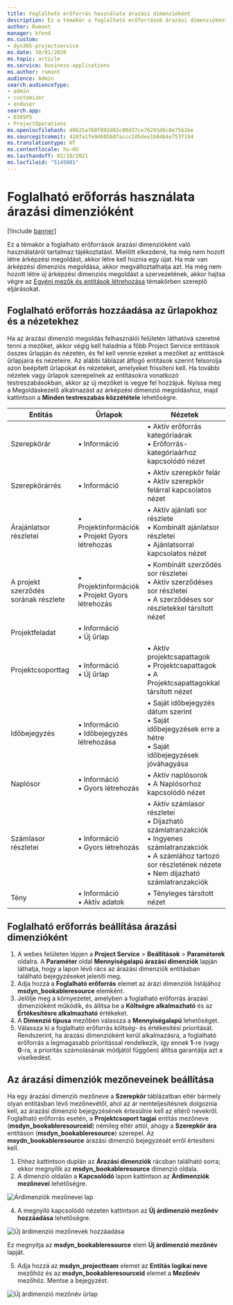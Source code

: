 ```yaml
---
title: Foglalható erőforrás használata árazási dimenzióként
description: Ez a témakör a foglalható erőforrások árazási dimenzióként való használatáról tartalmaz tájékoztatást.
author: Rumant
manager: kfend
ms.custom:
- dyn365-projectservice
ms.date: 10/01/2020
ms.topic: article
ms.service: business-applications
ms.author: rumant
audience: Admin
search.audienceType:
- admin
- customizer
- enduser
search.app:
- D365PS
- ProjectOperations
ms.openlocfilehash: d9b25a768f892d83c09d37ce76291d6c8e75b1be
ms.sourcegitcommit: 418fa1fe9d605b8faccc2d5dee1b04b4e753f194
ms.translationtype: HT
ms.contentlocale: hu-HU
ms.lasthandoff: 02/10/2021
ms.locfileid: "5145001"
---
```

# <a name="use-bookable-resource-as-a-pricing-dimension"></a>Foglalható erőforrás használata árazási dimenzióként

[!include [banner](../includes/psa-now-project-operations.md)]

Ez a témakör a foglalható erőforrások árazási dimenzióként való használatáról tartalmaz tájékoztatást. Mielőtt elkezdené, ha még nem hozott létre árképzési megoldást, akkor létre kell hoznia egy újat. Ha már van árképzési dimenziós megoldása, akkor megváltoztathatja azt. Ha még nem hozott létre új árképzési dimenziós megoldást a szervezetének, akkor hajtsa végre az [Egyéni mezők és entitások létrehozása](create-custom-fields-entities.md) témakörben szereplő eljárásokat.

## <a name="add-bookable-resource-to-forms-and-views"></a>Foglalható erőforrás hozzáadása az űrlapokhoz és a nézetekhez
Ha az árazási dimenzió megoldás felhasználói felületén láthatóvá szeretné tenni a mezőket, akkor végig kell haladnia a főbb Project Service entitások összes űrlapján és nézetén, és fel kell vennie ezeket a mezőket az entitások űrlapjaira és nézeteire.
Az alábbi táblázat átfogó entitások szerint felsorolja azon beépített űrlapokat és nézeteket, amelyeket frissíteni kell. Ha további nézetek vagy űrlapok szerepelnek az entitásokra vonatkozó testreszabásokban, akkor az új mezőket is vegye fel hozzájuk.
Nyissa meg a Megoldáskezelő alkalmazást az árképzési dimenzió megoldáshoz, majd kattintson a **Minden testreszabás közzététele** lehetőségre.


|   Entitás        | Űrlapok   |Nézetek        |
| ------------------------------|---------------------------------|----------------------------------|
|  Szerepkörár|• Információ |• Aktív erőforrás kategóriaárak<br> • Erőforrás-kategóriaárhoz kapcsolódó nézet|
|  Szerepkörárrés|• Információ|• Aktív szerepkör felár<br>• Aktív szerepkör felárral kapcsolatos nézet|
|  Árajánlatsor részletei|• Projektinformációk<br>• Projekt Gyors létrehozás|• Aktív ajánlati sor részlete<br>• Kombinált ajánlatsor részletei<br>• Ajánlatsorral kapcsolatos nézet|
|  A projekt szerződés sorának részlete|• Projektinformációk<br>• Projekt Gyors létrehozás|• Kombinált szerződés sor részletei<br>• Aktív szerződéses sor részletei<br>• A szerződéses sor részletekkel társított nézet|
|  Projektfeladat|• Információ<br>• Új űrlap||
|  Projektcsoporttag|• Információ<br>• Új űrlap|• Aktív projektcsapattagok<br>• Projektcsapattagok<br>• A Projektcsapattagokkal társított nézet|
|  Időbejegyzés|• Információ<br>• Időbejegyzés létrehozása|• Saját időbejegyzés dátum szerint<br>• Saját időbejegyzések erre a hétre<br>• Saját időbejegyzések jóváhagyása|
|  Naplósor|• Információ<br>• Gyors létrehozás|• Aktív naplósorok<br>• A Naplósorhoz kapcsolódó nézet|
|  Számlasor részletei|• Információ<br>• Gyors létrehozás|• Aktív számlasor részletei<br>• Díjazható számlatranzakciók<br>• Ingyenes számlatranzakciók<br>• A számlához tartozó sor részletének nézete<br>• Nem díjazható számlatranzakciók|
|  Tény|• Információ<br>• Aktív adatok|• Tényleges társított nézet|

## <a name="set-up-bookable-resource-as-a-pricing-dimension"></a>Foglalható erőforrás beállítása árazási dimenzióként

1. A webes felületen lépjen a **Project Service** > **Beállítások** > **Paraméterek** oldalra. A **Paraméter** oldal **Mennyiségalapú árazási dimenziók** lapján láthatja, hogy a lapon lévő rács az árazási dimenziók entitásban található bejegyzéseket jeleníti meg. 
2. Adja hozzá a **Foglalható erőforrás** elemet az árázi dimenziók listájához **msdyn_bookableresource** elemként. 
3. Jelölje meg a környezetet, amelyben a foglalható erőforrás árazási dimenzióként működik, és állítsa be a **Költségre alkalmazható** és az **Értékesítésre alkalmazható** értékeket.
4. A **Dimenzió típusa** mezőben válassza a **Mennyiségalapú** lehetőséget. 
5. Válassza ki a foglalható erőforrás költség- és értékesítési prioritását. Rendszerint, ha árazási dimenzióként kerül alkalmazásra, a foglalható erőforrás a legmagasabb prioritással rendelkezik, így ennek **1**-re (vagy **0**-ra, a prioritás számolásának módjától függően) állítsa garantálja azt a viselkedést.

## <a name="set-up-pricing-dimension-field-names"></a>Az árazási dimenziók mezőneveinek beállítása

Ha egy árazási dimenzió mezőneve a **Szerepkör** táblázatban eltér bármely olyan entitásban lévő mezőnevétől, ahol az ár nemteljesítésnek dolgoznia kell, az árazási dimenzió bejegyzésének értesülnie kell az eltérő nevekről.    
Foglalható erőforrás esetén, a **Projektcsoport tagjai** entitás mezőneve (**msdyn_bookableresourceid**) némileg eltér attól, ahogy a **Szerepkör ára** entitáson (**msdyn_bookableresource**) szerepel. Az **msydn_bookableresource** árazási dimenzió bejegyzését erről értesíteni kell. 
1. Ehhez kattintson duplán az **Árazási dimenziók** rácsban található sorra; ekkor megnyílik az **msdyn_bookableresource** dimenzió oldala.
2. A dimenzió oldalán a **Kapcsolódó** lapon kattintson az **Árdimenziók mezőnevei** lehetőségre.

 ![Árdimenziók mezőnevei lap](media/PD-fieldname.png)

4. A megnyíló kapcsolódó nézeten kattintson az **Új árdimenzió mezőnév hozzáadása** lehetőségre.

 ![Új árdimenzió mezőnevek hozzáadása](media/Add-NewPD-fieldname.png)


Ez megnyitja az **msdyn_bookableresource** elem **Új árdimenzió mezőnév** lapját. 

5. Adja hozzá az **msdyn_projectteam** elemet az **Entitás logikai neve** mezőhöz és az **msdyn_bookableresourceid** elemet a **Mezőnév** mezőhöz. Mentse a bejegyzést.

 ![Új árdimenzió mezőnév űrlap](media/PD-fieldname-Added.png)
